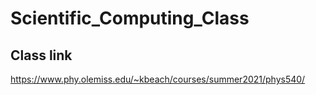 # Scientific_Computing_Class

 Class link
------------
https://www.phy.olemiss.edu/~kbeach/courses/summer2021/phys540/

